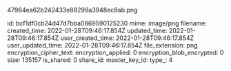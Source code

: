 47964ea62b242433e88299a3948ec8ab.png

id: bcf1df0cb24d47d7bba0869590125230
mime: image/png
filename: 
created_time: 2022-01-28T09:46:17.854Z
updated_time: 2022-01-28T09:46:17.854Z
user_created_time: 2022-01-28T09:46:17.854Z
user_updated_time: 2022-01-28T09:46:17.854Z
file_extension: png
encryption_cipher_text: 
encryption_applied: 0
encryption_blob_encrypted: 0
size: 135157
is_shared: 0
share_id: 
master_key_id: 
type_: 4